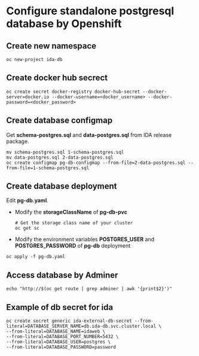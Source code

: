 # Configure standalone postgresql database by Openshift

## Create new namespace

```
oc new-project ida-db
```

## Create docker hub secrect

```
oc create secret docker-registry docker-hub-secret --docker-server=docker.io --docker-username=<docker_username> --docker-password=<docker_password>
```

## Create database configmap

Get **schema-postgres.sql** and **data-postgres.sql** from IDA release package.

```
mv schema-postgres.sql 1-schema-postgres.sql
mv data-postgres.sql 2-data-postgres.sql
oc create configmap pg-db-configmap --from-file=2-data-postgres.sql --from-file=1-schema-postgres.sql
```

## Create database deployment

Edit **pg-db.yaml**.
- Modify the **storageClassName** of **pg-db-pvc**
  ```
  # Get the storage class name of your cluster
  oc get sc
  ```
- Modify the environment variables **POSTGRES_USER** and **POSTGRES_PASSWORD** of **pg-db** deployment

```
oc apply -f pg-db.yaml
```

## Access database by Adminer

```
echo "http://$(oc get route | grep adminer | awk '{print$2}')"
```

## Example of db secret for ida

```
oc create secret generic ida-external-db-secret --from-literal=DATABASE_SERVER_NAME=db.ida-db.svc.cluster.local \
--from-literal=DATABASE_NAME=idaweb \
--from-literal=DATABASE_PORT_NUMBER=5432 \
--from-literal=DATABASE_USER=postgres \
--from-literal=DATABASE_PASSWORD=password
```
